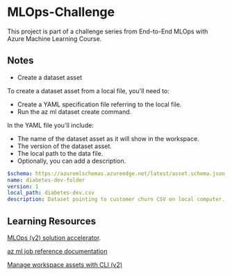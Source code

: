 # MLOps-Challenge

This project is part of a challenge series from End-to-End MLOps with Azure Machine Learning Course.


## Notes

- Create a dataset asset

To create a dataset asset from a local file, you'll need to:

- Create a YAML specification file referring to the local file.
- Run the az ml dataset create command.

In the YAML file you'll include:

- The name of the dataset asset as it will show in the workspace.
- The version of the dataset asset.
- The local path to the data file.
- Optionally, you can add a description.

``` yml
$schema: https://azuremlschemas.azureedge.net/latest/asset.schema.json
name: diabetes-dev-folder
version: 1
local_path: diabetes-dev.csv
description: Dataset pointing to customer churn CSV on local computer. Data will be uploaded to default datastore.
```

## Learning Resources

[ MLOps (v2) solution accelerator](https://github.com/Azure/mlops-v2).

[ az ml job reference documentation](https://learn.microsoft.com/en-us/cli/azure/ml/job?view=azure-cli-latest)

[ Manage workspace assets with CLI (v2)](https://learn.microsoft.com/en-us/training/modules/create-azure-machine-learning-resources-cli-v2/4-manage-workspace-assets)